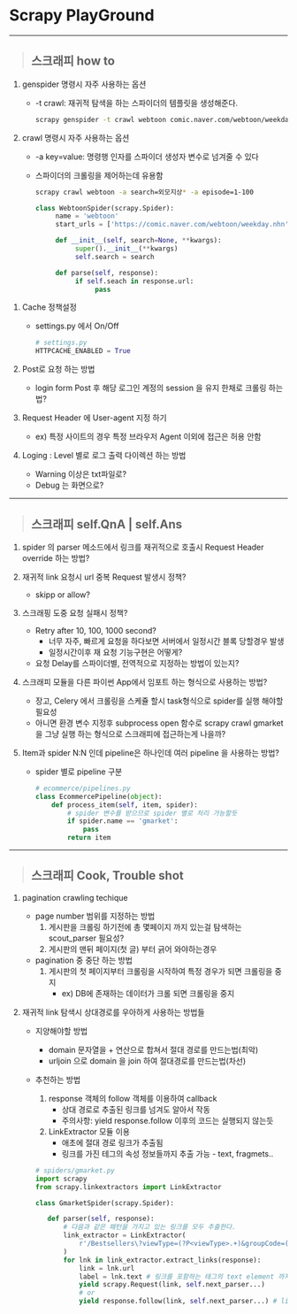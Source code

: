 # Scrapy PlayGround

---

> ## 스크래피 how to

1. genspider 명령시 자주 사용하는 옵션

   - -t crawl: 재귀적 탐색을 하는 스파이더의 템플릿을 생성해준다.
     ```bash
     scrapy genspider -t crawl webtoon comic.naver.com/webtoon/weekday.nhn
     ```

1. crawl 명령시 자주 사용하는 옵션

   - -a key=value: 명령행 인자를 스파이더 생성자 변수로 넘겨줄 수 있다
   - 스파이더의 크롤링을 제어하는데 유용함

     ```bash
     scrapy crawl webtoon -a search=외모지상* -a episode=1-100
     ```

     ```python
     class WebtoonSpider(scrapy.Spider):
          name = 'webtoon'
          start_urls = ['https://comic.naver.com/webtoon/weekday.nhn']

          def __init__(self, search=None, **kwargs):
               super().__init__(**kwargs)
               self.search = search

          def parse(self, response):
               if self.seach in response.url:
                    pass
     ```

1) Cache 정책설정
   - settings.py 에서 On/Off
     ```python
     # settings.py
     HTTPCACHE_ENABLED = True
     ```
1) Post로 요청 하는 방법

   - login form Post 후 해당 로그인 계정의 session 을 유지 한채로 크롤링 하는법?

1) Request Header 에 User-agent 지정 하기

   - ex) 특정 사이트의 경우 특정 브라우저 Agent 이외에 접근은 허용 안함

1) Loging : Level 별로 로그 출력 다이렉션 하는 방법
   - Warning 이상은 txt파일로?
   - Debug 는 화면으로?

---

> ## 스크래피 self.QnA | self.Ans

1. spider 의 parser 메소드에서 링크를 재귀적으로 호출시 Request Header override 하는 방법?

1. 재귀적 link 요청시 url 중복 Request 발생시 정책?

   - skipp or allow?

1. 스크래핑 도중 요청 실패시 정책?

   - Retry after 10, 100, 1000 second?
     - 너무 자주, 빠르게 요청을 하다보면 서버에서 일정시간 블록 당할경우 발생
     - 일정시간이후 재 요청 기능구현은 어떻게?
   - 요청 Delay를 스파이더별, 전역적으로 지정하는 방법이 있는지?

1. 스크래피 모듈을 다른 파이썬 App에서 임포트 하는 형식으로 사용하는 방법?

   - 장고, Celery 에서 크롤링을 스케쥴 할시 task형식으로 spider를 실행 해야할 필요성
   - 아니면 환경 변수 지정후 subprocess open 함수로 scrapy crawl gmarket 을 그냥 실행 하는 형식으로 스크래피에 접근하는게 나을까?

1. Item과 spider N:N 인데 pipeline은 하나인데 여러 pipeline 을 사용하는 방법?
   - spider 별로 pipeline 구분
     ```python
     # ecommerce/pipelines.py
     class EcommercePipeline(object):
         def process_item(self, item, spider):
             # spider 변수를 받으므로 spider 별로 처리 가능할듯
             if spider.name == 'gmarket':
                 pass
             return item
     ```

---

> ## 스크래피 Cook, Trouble shot

1. pagination crawling techique

   - page number 범위를 지정하는 방법
     1. 게시판을 크롤링 하기전에 총 몇페이지 까지 있는걸 탐색하는 scout_parser 필요성?
     1. 게시판의 맨뒤 페이지(첫 글) 부터 긁어 와야하는경우
   - pagination 중 중단 하는 방법
     1. 게시판의 첫 페이지부터 크롤링을 시작하여 특정 경우가 되면 크롤링을 중지
        - ex) DB에 존재하는 데이터가 크롤 되면 크롤링을 중지

1. 재귀적 link 탐색시 상대경로를 우아하게 사용하는 방법들

   - 지양해야할 방법
     - domain 문자열을 + 연산으로 합쳐서 절대 경로를 만드는법(최악)
     - urljoin 으로 domain 을 join 하여 절대경로를 만드는법(차선)
   - 추천하는 방법

     1. response 객체의 follow 객체를 이용하여 callback
        - 상대 경로로 추출된 링크를 넘겨도 알아서 작동
        - 주의사항: yield response.follow 이후의 코드는 실행되지 않는듯
     1. LinkExtractor 모듈 이용
        - 애초에 절대 경로 링크가 추출됨
        - 링크를 가진 테그의 속성 정보들까지 추출 가능 - text, fragmets..

     ```python
     # spiders/gmarket.py
     import scrapy
     from scrapy.linkextractors import LinkExtractor

     class GmarketSpider(scrapy.Spider):

        def parser(self, response):
            # 다음과 같은 패턴을 가지고 있는 링크를 모두 추출한다.
            link_extractor = LinkExtractor(
                r'/Bestsellers\?viewType=(?P<viewType>.+)&groupCode=(?P<groupCode>.+)'
            )
            for lnk in link_extractor.extract_links(response):
                link = lnk.url
                label = lnk.text # 링크를 포함하는 태그의 text element 까지 추출할 수 있음
                yield scrapy.Request(link, self.next_parser...)
                # or
                yield response.follow(link, self.next_parser...) # link 가 상대 경로라도 작동
     ```
